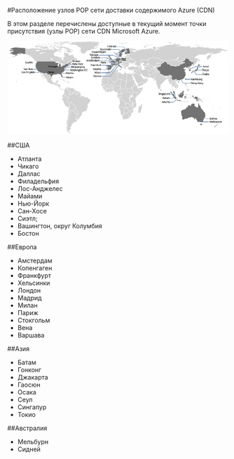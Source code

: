<properties 
	pageTitle="Расположение узлов POP сети доставки содержимого Azure (CDN)"
	description="В этом разделе перечислены точки присутствия сети доставки содержимого (CDN) Azure"
	services="cdn"
	documentationCenter=""
	authors="Juliako"
	manager="dwrede"
	editor=""/>

<tags 
	ms.service="cdn"
	ms.workload="media"
	ms.tgt_pltfrm="na"
	ms.devlang="ne"
	ms.topic="article"
	ms.date="09/01/2015"
	ms.author="juliako"/>


#Расположение узлов POP сети доставки содержимого Azure (CDN)

В этом разделе перечислены доступные в текущий момент точки присутствия (узлы POP) сети CDN Microsoft Azure.
   

![Расположение POP сети доставки содержимого (CDN)](./media/cdn-pop-locations/CDN_POP_locations_update.png)


##США

- Атланта
- Чикаго
- Даллас
- Филадельфия
- Лос-Анджелес
- Майами
- Нью-Йорк
- Сан-Хосе
- Сиэтл;
- Вашингтон, округ Колумбия
- Бостон


##Европа

- Амстердам
- Копенгаген
- Франкфурт
- Хельсинки
- Лондон
- Мадрид
- Милан
- Париж
- Стокгольм
- Вена
- Варшава

##Азия

- Батам
- Гонконг
- Джакарта
- Гаосюн
- Осака
- Сеул
- Сингапур
- Токио


##Австралия

- Мельбурн
- Сидней 

<!---HONumber=September15_HO1-->